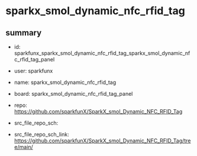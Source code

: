 # sparkx_smol_dynamic_nfc_rfid_tag
 
## summary 
* id: sparkfunx_sparkx_smol_dynamic_nfc_rfid_tag_sparkx_smol_dynamic_nfc_rfid_tag_panel
* user: sparkfunx
* name: sparkx_smol_dynamic_nfc_rfid_tag
* board: sparkx_smol_dynamic_nfc_rfid_tag_panel
* repo: https://github.com/sparkfunX/SparkX_smol_Dynamic_NFC_RFID_Tag



* src_file_repo_sch: 
* src_file_repo_sch_link: https://github.com/sparkfunX/SparkX_smol_Dynamic_NFC_RFID_Tag/tree/main/




